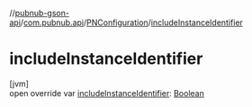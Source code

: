 //[pubnub-gson-api](../../../index.md)/[com.pubnub.api](../index.md)/[PNConfiguration](index.md)/[includeInstanceIdentifier](include-instance-identifier.md)

# includeInstanceIdentifier

[jvm]\
open override var [includeInstanceIdentifier](include-instance-identifier.md): [Boolean](https://kotlinlang.org/api/latest/jvm/stdlib/kotlin/-boolean/index.html)
